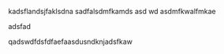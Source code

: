 kadsflandsjfaklsdna
sadfalsdmfkamds
asd
wd
asdmfkwalfmkae


adsfad


qadswdfdsfdfaefaasdusndknjadsfkaw
